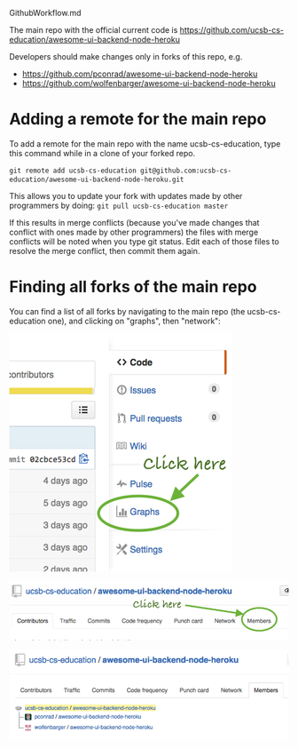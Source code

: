 GithubWorkflow.md

The main repo with the official current code is https://github.com/ucsb-cs-education/awesome-ui-backend-node-heroku

Developers should make changes only in forks of this repo, e.g.

* https://github.com/pconrad/awesome-ui-backend-node-heroku
* https://github.com/wolfenbarger/awesome-ui-backend-node-heroku

# Adding a remote for the main repo

To add a remote for the main repo with the name ucsb-cs-education, type this command while in a clone of your forked repo.

```
git remote add ucsb-cs-education git@github.com:ucsb-cs-education/awesome-ui-backend-node-heroku.git
```

This allows you to update your fork with updates made by other programmers by doing: `git pull ucsb-cs-education master`

If this results in merge conflicts (because you've made changes that conflict with ones made by other programmers) the files with merge conflicts will be noted when you type git status.  Edit each of those files to resolve the merge conflict, then commit them again.

# Finding all forks of the main repo

You can find a list of all forks by navigating to the main repo (the ucsb-cs-education one), and clicking on "graphs", then "network":

![Click graphs](/DOCS/images/click_graphs.png)

![Click members](DOCS/images/click_members.png)

![members](DOCS/images/members.png)

